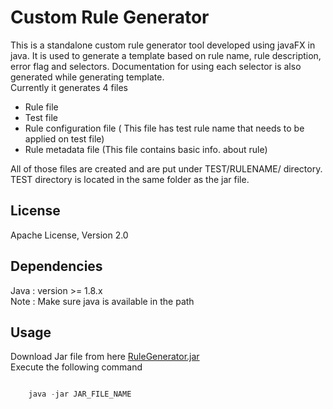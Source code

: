 Custom Rule Generator
====================================
  This is a standalone custom rule generator tool developed using javaFX in java. It is used to generate a template based on
rule name, rule description, error flag and selectors. Documentation for using each selector is also generated while generating template.</br>
Currently it generates 4 files 

- Rule file
- Test file
- Rule configuration file ( This file has test rule name that needs to be applied on test file)
- Rule metadata file (This file contains basic info. about rule)

All of those files are created and are put under TEST/RULENAME/ directory.</br>
TEST directory is located in the same folder as the jar file.

License
-------
Apache License, Version 2.0


Dependencies
-------
Java : version >= 1.8.x <br />
Note : Make sure java is available in the path

Usage
------
Download Jar file from here [RuleGenerator.jar](https://github.com/EslintSublimePlugin/CustomRuleGenerator/blob/master/out/artifacts/RuleImport_jar/RuleImport.jar?raw=true) </br>
Execute the following command

```java

    java -jar JAR_FILE_NAME
    
```
